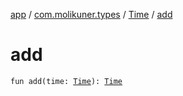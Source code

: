 [app](../../index.md) / [com.molikuner.types](../index.md) / [Time](index.md) / [add](./add.md)

# add

`fun add(time: `[`Time`](index.md)`): `[`Time`](index.md)
